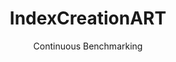 ---
layout: default
title: IndexCreationART
subtitle: Continuous Benchmarking
selected: Micro
expanded: Benchmarking
benchmark: /individual_results/IndexCreationART.html
---